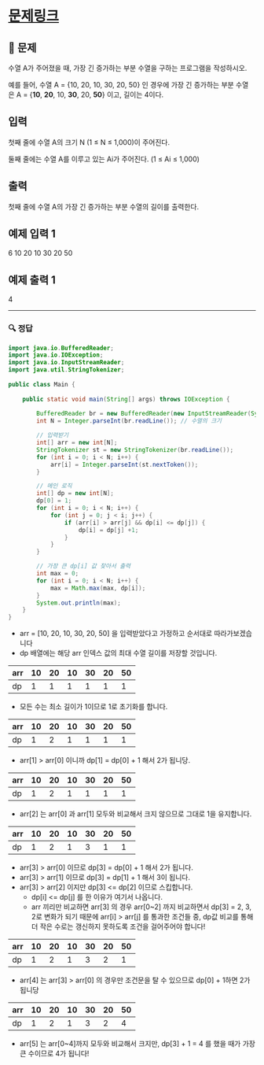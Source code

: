 # [문제링크]()

## 📝 문제

수열 A가 주어졌을 때, 가장 긴 증가하는 부분 수열을 구하는 프로그램을 작성하시오.

예를 들어, 수열 A = {10, 20, 10, 30, 20, 50} 인 경우에 가장 긴 증가하는 부분 수열은 A = {**10**, **20**, 10, **30**, 20, **50**} 이고, 길이는 4이다.

## 입력

첫째 줄에 수열 A의 크기 N (1 ≤ N ≤ 1,000)이 주어진다.

둘째 줄에는 수열 A를 이루고 있는 Ai가 주어진다. (1 ≤ Ai ≤ 1,000)

## 출력

첫째 줄에 수열 A의 가장 긴 증가하는 부분 수열의 길이를 출력한다.

## 예제 입력 1

6
10 20 10 30 20 50

## 예제 출력 1

4


---

### 🔍 정답

```java
import java.io.BufferedReader;  
import java.io.IOException;  
import java.io.InputStreamReader;  
import java.util.StringTokenizer;  
  
public class Main {  
  
    public static void main(String[] args) throws IOException {  
  
        BufferedReader br = new BufferedReader(new InputStreamReader(System.in));  
        int N = Integer.parseInt(br.readLine()); // 수열의 크기  

		// 입력받기
        int[] arr = new int[N];  
        StringTokenizer st = new StringTokenizer(br.readLine());  
        for (int i = 0; i < N; i++) {  
            arr[i] = Integer.parseInt(st.nextToken());  
        }  

		// 메인 로직
        int[] dp = new int[N];  
        dp[0] = 1;  
        for (int i = 0; i < N; i++) {  
            for (int j = 0; j < i; j++) {  
                if (arr[i] > arr[j] && dp[i] <= dp[j]) {  
                    dp[i] = dp[j] +1;  
                }  
            }  
        }

		// 가장 큰 dp[i] 값 찾아서 출력
        int max = 0;  
        for (int i = 0; i < N; i++) {  
            max = Math.max(max, dp[i]);  
        }  
        System.out.println(max);  
    }  
}
```
- arr = [10, 20, 10, 30, 20, 50] 을 입력받았다고 가정하고 순서대로 따라가보겠습니다
- dp 배열에는 해당 arr 인덱스 값의 최대 수열 길이를 저장할 것입니다.

| arr | 10  | 20  | 10  | 30  | 20  | 50  |
|:--- |:--- |:--- |:--- |:--- |:--- |:--- |
| dp  | 1   | 1   | 1   | 1   | 1   | 1   | 

- 모든 수는 최소 길이가 1이므로 1로 초기화를 합니다.

| arr | 10  | 20  | 10  | 30  | 20  | 50  |
|:--- |:--- |:--- |:--- |:--- |:--- |:--- |
| dp  | 1   | 2   | 1   | 1   | 1   | 1   |

- arr[1] > arr[0] 이니까 dp[1] = dp[0] + 1 해서 2가 됩니당.

| arr | 10  | 20  | 10  | 30  | 20  | 50  |
|:--- |:--- |:--- |:--- |:--- |:--- |:--- |
| dp  | 1   | 2   | 1   | 1   | 1   | 1   |

- arr[2] 는 arr[0] 과 arr[1] 모두와 비교해서 크지 않으므로 그대로 1을 유지합니다.


| arr | 10  | 20  | 10  | 30  | 20  | 50  |
|:--- |:--- |:--- |:--- |:--- |:--- |:--- |
| dp  | 1   | 2   | 1   | 3   | 1   | 1   |

- arr[3] > arr[0] 이므로 dp[3] = dp[0] + 1 해서 2가 됩니다.
- arr[3] > arr[1] 이므로 dp[3] = dp[1] + 1 해서 3이 됩니다.
- arr[3] > arr[2] 이지만 dp[3] <= dp[2] 이므로 스킵합니다.
	- dp[i] <= dp[j] 를 한 이유가 여기서 나옵니다.
	- arr 끼리만 비교하면 arr[3] 의 경우 arr[0~2] 까지 비교하면서 dp[3] = 2, 3, 2로 변화가 되기 때문에 arr[i] > arr[j] 를 통과한 조건들 중, dp값 비교를 통해 더 작은 수로는 갱신하지 못하도록 조건을 걸어주어야 합니다!


| arr | 10  | 20  | 10  | 30  | 20  | 50  |
|:--- |:--- |:--- |:--- |:--- |:--- |:--- |
| dp  | 1   | 2   | 1   | 3   | 2   | 1   |

- arr[4] 는 arr[3] >  arr[0] 의 경우만 조건문을 탈 수 있으므로 dp[0] + 1하면 2가 됩니당


| arr | 10  | 20  | 10  | 30  | 20  | 50  |
|:--- |:--- |:--- |:--- |:--- |:--- |:--- |
| dp  | 1   | 2   | 1   | 3   | 2   | 4   |

- arr[5] 는 arr[0~4]까지 모두와 비교해서  크지만, dp[3] + 1 = 4 를 했을 때가 가장 큰 수이므로 4가 됩니다!